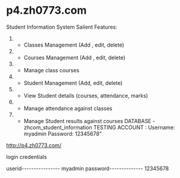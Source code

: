 p4.zh0773.com
=============
Student Information System Salient Features: 

1) - Classes Management (Add , edit, delete) 
2) - Courses Management (Add , edit, delete) 
3) - Manage class courses 
4) - Student Management (Add, edit, delete) 
5) - View Student details (courses, attendance, marks) 
6) - Manage attendance against classes 
7) - Manage Student results against courses
DATABASE - zhcom_student_information TESTING ACCOUNT : Username: myadmin Password: 12345678" 


http://p4.zh0773.com/

login credentials

userid----------------  myadmin
password--------------  12345678